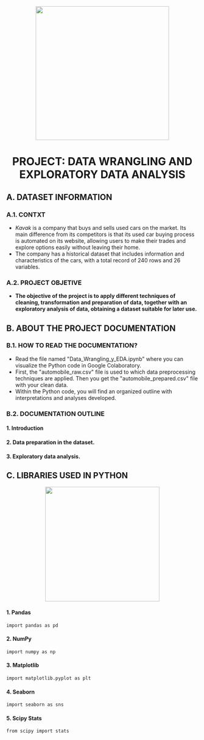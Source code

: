 <div id="header" align="center">
    <img src="https://media.giphy.com/media/DSmquujkzClm4qqCVa/giphy.gif" width="350"/> 
    <h1 align="center"> PROJECT: DATA WRANGLING AND EXPLORATORY DATA ANALYSIS </h1>
</div>

## A. DATASET INFORMATION

### A.1. CONTXT

- *Kavak* is a company that buys and sells used cars on the market. Its main difference from its competitors is that its used car buying process is automated on its website, allowing users to make their trades and explore options easily without leaving their home.
- The company has a historical dataset that includes information and characteristics of the cars, with a total record of 240 rows and 26 variables.

### A.2. PROJECT OBJETIVE
- **The objective of the project is to apply different techniques of cleaning, transformation and preparation of data, together with an exploratory analysis of data, obtaining a dataset suitable for later use.**

## B. ABOUT THE PROJECT DOCUMENTATION 

### B.1. HOW TO READ THE DOCUMENTATION? 

- Read the file named "Data_Wrangling_y_EDA.ipynb" where you can visualize the Python code in Google Colaboratory.
- First, the "automobile_raw.csv" file is used to which data preprocessing techniques are applied. Then you get the "automobile_prepared.csv" file with your clean data.
- Within the Python code, you will find an organized outline with interpretations and analyses developed.
  
### B.2. DOCUMENTATION OUTLINE 

#### 1. Introduction
#### 2. Data preparation in the dataset.
#### 3. Exploratory data analysis.

## C. LIBRARIES USED IN PYTHON 


<div id="header" align="center">
    <img src="https://media.giphy.com/media/v1.Y2lkPTc5MGI3NjExem4zamFrZXEydjB5Znk1aXZmOHN2YzRkOXJ1aW84M2d2aTVkMWVoZCZlcD12MV9pbnRlcm5hbF9naWZfYnlfaWQmY3Q9Zw/coxQHKASG60HrHtvkt/giphy.gif" width="300" />  
</div>

#### 1. Pandas

`import pandas as pd`

#### 2. NumPy

`import numpy as np`

#### 3. Matplotlib

`import matplotlib.pyplot as plt`

#### 4. Seaborn

 `import seaborn as sns`

#### 5. Scipy Stats

`from scipy import stats`

